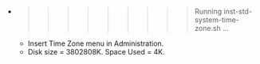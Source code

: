 * >>>>>>>>> Running inst-std-system-time-zone.sh ...
  * Insert Time Zone menu in Administration.
  * Disk size = 3802808K. Space Used = 4K.
